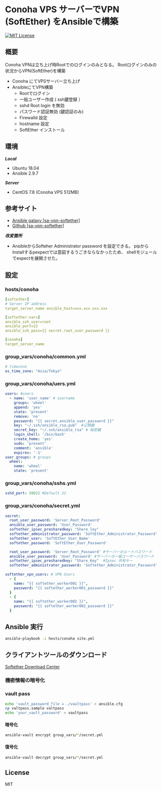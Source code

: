 # Conoha VPS サーバーでVPN (SoftEther) をAnsibleで構築

[![MIT License](http://img.shields.io/badge/license-MIT-blue.svg?style=flat)](LICENSE)

## 概要
Conoha VPNは立ち上げ時Rootでのログインのみとなる。
Rootログインのみの状況からVPN(SoftEther)を構築
- Conoha にてVPSサーバー立ち上げ
- AnsibleにてVPN構築
  - Rootでログイン 
  - 一般ユーザー作成 ( ssh鍵登録 ）
  - sshd Root login を無効
  - パスワード認証無効  (鍵認証のみ)
  - Firewalld 設定 
  - hostname 設定 
  - SoftEther インストール
  
## 環境
***Local***
- Ubuntu 18.04
- Ansible 2.9.7 

***Server***
- CentOS 7.8 (Conoha VPS 512MB)

## 参考サイト 
- <a href="https://galaxy.ansible.com/softasap/sa-vpn-softether" target="_blank">
  Ansible galaxy  [sa-vpn-softether]
  </a>
- <a href="https://github.com/softasap/sa-vpn-softether" target="_blank">
  Github [sa-vpn-softether]
  </a>

***改変箇所***
- AnsibleからSofteher Administrator password を設定できる。
  pipからInstallするpexpectでは意図するうごきならなかったため、
  shellモジュールでexpectを展開させた。

## 設定
### hosts/conoha
```yml
[softether]
# Server IP address
target_server_name ansible_host=xxx.xxx.xxx.xxx

[softether:vars]
ansible_ssh_user=root
ansible_port=22
ansible_ssh_pass={{ secret.root_user_password }}

[conoha]
target_server_name
```

### group_vars/conoha/common.yml
``` yml
# timezone
os_time_zone: "Asia/Tokyo"
```
### group_vars/conoha/uers.yml
```yml
users: #users
  - name: 'user_name' # username
    groups: 'wheel'
    append: 'yes'
    state: 'present'
    remove: 'no'
    password: "{{ secret.ansible_user_password }}"
    key: "~/.ssh/ansible_rsa.pub"  #公開鍵
    secret_key: "~/.ssh/ansible_rsa" # 秘密鍵
    login_shell: '/bin/bash'
    create_home: 'yes'
    sudo: 'present'
    comment: 'ansible'
    expires: '-1'
user_groups: # groups
  wheel:
    name: 'wheel'
    state: 'present'
```


### group_vars/conoha/sshs.yml
```yml
sshd_port: 50022 #Default 22
```

### group_vars/conoha/secret.yml 
```yml
secret:
  root_user_password: 'Server_Root_Password'
  ansible_user_password: 'User_Password'
  softether_ipsec_presharedkey: "Share_ley"
  softether_administrator_password: 'SoftEther_Administrator_Password'
  softether_user: 'SoftEther_User_Name'
  softether_password: 'SoftEther_User_Password'

  root_user_password: 'Server_Root_Password' #サーバーのルートパスワード
  ansible_user_password: 'User_Password' #サーバーの一般ユーザーパスワード
  softether_ipsec_presharedkey: "Share_Key"  #Ipsec 共有キー
  softether_administrator_password: 'Softether_Administrator_Password' #SoftEtherの管理者パスワード
  
softether_vpn_users: # VPN Users
  - {
    name: "{{ softether_worker001 }}",
    password: "{{ softether_worker001_password }}"
  }
  - {
    name: "{{ softether_worker002 }}",
    password: "{{ softether_worker002_password }}"
  }
```

## Ansible 実行
```bash
ansible-playbook -i hosts/conoha site.yml
```

## クライアントツールのダウンロード

<a href="https://www.softether-download.com/en.aspx?product=softether" target="_blank">
Softether Download Center
</a>

### 機密情報の暗号化
### vault pass
```bash
echo 'vault_password_file = ./vaultpass' > ansible.cfg
cp valtpass.sample valtpass
echo 'your_vault_password' > vaultpass
```
#### 暗号化
```bash
ansible-vault encrypt group_vars/*/secret.yml 
```
#### 復号化
```bash
ansible-vault decrypt group_vars/*/secret.yml 
```

## License
MIT